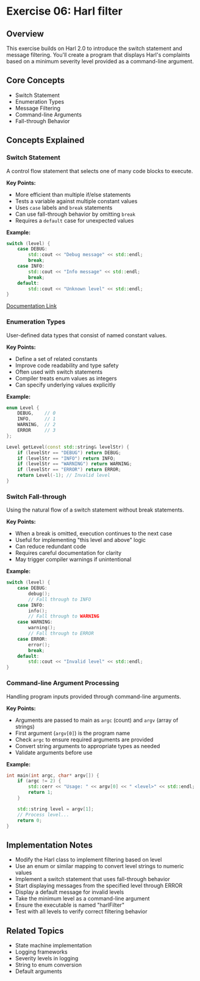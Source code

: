 # Exercise 06: Harl filter

## Overview
This exercise builds on Harl 2.0 to introduce the switch statement and message filtering. You'll create a program that displays Harl's complaints based on a minimum severity level provided as a command-line argument.

## Core Concepts
- Switch Statement
- Enumeration Types
- Message Filtering
- Command-line Arguments
- Fall-through Behavior

## Concepts Explained

### Switch Statement
A control flow statement that selects one of many code blocks to execute.

**Key Points:**
- More efficient than multiple if/else statements
- Tests a variable against multiple constant values
- Uses `case` labels and `break` statements
- Can use fall-through behavior by omitting `break`
- Requires a `default` case for unexpected values

**Example:**
```cpp
switch (level) {
    case DEBUG:
        std::cout << "Debug message" << std::endl;
        break;
    case INFO:
        std::cout << "Info message" << std::endl;
        break;
    default:
        std::cout << "Unknown level" << std::endl;
}
```

[Documentation Link](http://www.cplusplus.com/doc/tutorial/control/)

### Enumeration Types
User-defined data types that consist of named constant values.

**Key Points:**
- Define a set of related constants
- Improve code readability and type safety
- Often used with switch statements
- Compiler treats enum values as integers
- Can specify underlying values explicitly

**Example:**
```cpp
enum Level {
    DEBUG,    // 0
    INFO,     // 1
    WARNING,  // 2
    ERROR     // 3
};

Level getLevel(const std::string& levelStr) {
    if (levelStr == "DEBUG") return DEBUG;
    if (levelStr == "INFO") return INFO;
    if (levelStr == "WARNING") return WARNING;
    if (levelStr == "ERROR") return ERROR;
    return Level(-1); // Invalid level
}
```

### Switch Fall-through
Using the natural flow of a switch statement without break statements.

**Key Points:**
- When a break is omitted, execution continues to the next case
- Useful for implementing "this level and above" logic
- Can reduce redundant code
- Requires careful documentation for clarity
- May trigger compiler warnings if unintentional

**Example:**
```cpp
switch (level) {
    case DEBUG:
        debug();
        // Fall through to INFO
    case INFO:
        info();
        // Fall through to WARNING
    case WARNING:
        warning();
        // Fall through to ERROR
    case ERROR:
        error();
        break;
    default:
        std::cout << "Invalid level" << std::endl;
}
```

### Command-line Argument Processing
Handling program inputs provided through command-line arguments.

**Key Points:**
- Arguments are passed to main as `argc` (count) and `argv` (array of strings)
- First argument (`argv[0]`) is the program name
- Check `argc` to ensure required arguments are provided
- Convert string arguments to appropriate types as needed
- Validate arguments before use

**Example:**
```cpp
int main(int argc, char* argv[]) {
    if (argc != 2) {
        std::cerr << "Usage: " << argv[0] << " <level>" << std::endl;
        return 1;
    }

    std::string level = argv[1];
    // Process level...
    return 0;
}
```

## Implementation Notes
- Modify the Harl class to implement filtering based on level
- Use an enum or similar mapping to convert level strings to numeric values
- Implement a switch statement that uses fall-through behavior
- Start displaying messages from the specified level through ERROR
- Display a default message for invalid levels
- Take the minimum level as a command-line argument
- Ensure the executable is named "harlFilter"
- Test with all levels to verify correct filtering behavior

## Related Topics
- State machine implementation
- Logging frameworks
- Severity levels in logging
- String to enum conversion
- Default arguments